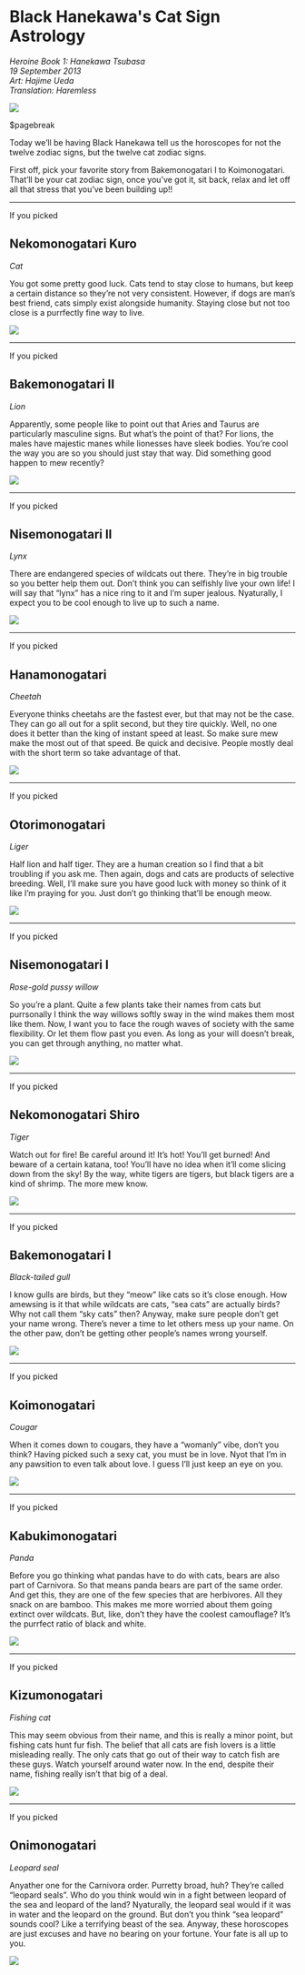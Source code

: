 # Black Hanekawa's Cat Sign Astrology

_Heroine Book 1: Hanekawa Tsubasa_  
_19 September 2013_  
_Art: Hajime Ueda_  
_Translation: Haremless_

![](11_cat_sign_astrology_00.jpg)

$pagebreak

Today we’ll be having Black Hanekawa tell us the horoscopes for not the twelve zodiac signs, but the twelve cat zodiac signs.

First off, pick your favorite story from Bakemonogatari I to Koimonogatari. That’ll be your cat zodiac sign, once you’ve got it, sit back, relax and let off all that stress that you’ve been building up!!

-----

If you picked

## Nekomonogatari Kuro

_Cat_

You got some pretty good luck. Cats tend to stay close to humans, but keep a certain distance so they’re not very consistent. However, if dogs are man’s best friend, cats simply exist alongside humanity. Staying close but not too close is a purrfectly fine way to live.

![](11_cat_sign_astrology_01.jpg)

-----

If you picked

## Bakemonogatari II

_Lion_

Apparently, some people like to point out that Aries and Taurus are particularly masculine signs. But what’s the point of that? For lions, the males have majestic manes while lionesses have sleek bodies. You’re cool the way you are so you should just stay that way. Did something good happen to mew recently?

![](11_cat_sign_astrology_02.jpg)

-----

If you picked

## Nisemonogatari II

_Lynx_

There are endangered species of wildcats out there. They’re in big trouble so you better help them out. Don’t think you can selfishly live your own life! I will say that “lynx” has a nice ring to it and I’m super jealous. Nyaturally, I expect you to be cool enough to live up to such a name. 

![](11_cat_sign_astrology_03.jpg)

-----

If you picked

## Hanamonogatari

_Cheetah_

Everyone thinks cheetahs are the fastest ever, but that may not be the case. They can go all out for a split second, but they tire quickly. Well, no one does it better than the king of instant speed at least. So make sure mew make the most out of that speed. Be quick and decisive. People mostly deal with the short term so take advantage of that. 

![](11_cat_sign_astrology_04.jpg)

-----

If you picked

## Otorimonogatari

_Liger_

Half lion and half tiger. They are a human creation so I find that a bit troubling if you ask me. Then again, dogs and cats are products of selective breeding. Well, I’ll make sure you have good luck with money so think of it like I’m praying for you. Just don’t go thinking that’ll be enough meow. 

![](11_cat_sign_astrology_05.jpg)

-----

If you picked

## Nisemonogatari I

_Rose-gold pussy willow_

So you’re a plant. Quite a few plants take their names from cats but purrsonally I think the way willows softly sway in the wind makes them most like them. Now, I want you to face the rough waves of society with the same flexibility. Or let them flow past you even. As long as your will doesn’t break, you can get through anything, no matter what. 

![](11_cat_sign_astrology_02.jpg)

-----

If you picked

## Nekomonogatari Shiro

_Tiger_

Watch out for fire! Be careful around it! It’s hot! You’ll get burned! And beware of a certain katana, too! You’ll have no idea when it’ll come slicing down from the sky! By the way, white tigers are tigers, but black tigers are a kind of shrimp. The more mew know. 

![](11_cat_sign_astrology_05.jpg)

-----

If you picked

## Bakemonogatari I

_Black-tailed gull_

I know gulls are birds, but they “meow” like cats so it’s close enough. How amewsing is it that while wildcats are cats, “sea cats” are actually birds? Why not call them “sky cats” then? Anyway, make sure people don’t get your name wrong. There’s never a time to let others mess up your name. On the other paw, don’t be getting other people’s names wrong yourself.

![](11_cat_sign_astrology_06.jpg)

-----

If you picked

## Koimonogatari

_Cougar_

When it comes down to cougars, they have a “womanly” vibe, don’t you think? Having picked such a sexy cat, you must be in love. Nyot that I’m in any pawsition to even talk about love. I guess I’ll just keep an eye on you. 

![](11_cat_sign_astrology_01.jpg)

-----

If you picked

## Kabukimonogatari

_Panda_

Before you go thinking what pandas have to do with cats, bears are also part of Carnivora. So that means panda bears are part of the same order. And get this, they are one of the few species that are herbivores. All they snack on are bamboo. This makes me more worried about them going extinct over wildcats. But, like, don’t they have the coolest camouflage? It’s the purrfect ratio of black and white. 

![](11_cat_sign_astrology_03.jpg)

-----

If you picked

## Kizumonogatari

_Fishing cat_

This may seem obvious from their name, and this is really a minor point, but fishing cats hunt fur fish. The belief that all cats are fish lovers is a little misleading really. The only cats that go out of their way to catch fish are these guys. Watch yourself around water now. In the end, despite their name, fishing really isn’t that big of a deal.

![](11_cat_sign_astrology_04.jpg)

-----

If you picked

## Onimonogatari

_Leopard seal_

Anyather one for the Carnivora order. Purretty broad, huh? They’re called “leopard seals”. Who do you think would win in a fight between leopard of the sea and leopard of the land? Nyaturally, the leopard seal would if it was in water and the leopard on the ground. But don’t you think “sea leopard” sounds cool? Like a terrifying beast of the sea. Anyway, these horoscopes are just excuses and have no bearing on your fortune. Your fate is all up to you.

![](11_cat_sign_astrology_03.jpg)
